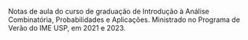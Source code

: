 Notas de aula do curso de graduação de Introdução à Análise Combinatória, Probabilidades e Aplicações.
Ministrado no Programa de Verão do IME USP, em 2021 e 2023.
